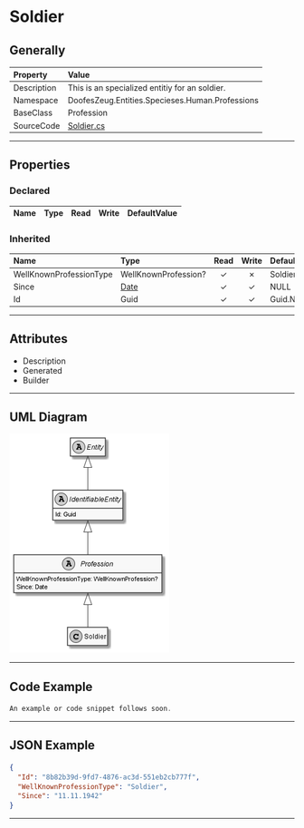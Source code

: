 ﻿# Soldier

## Generally

|Property|Value|
|:-|:-|
|Description|This is an specialized entitiy for an soldier.|
|Namespace|DoofesZeug.Entities.Specieses.Human.Professions|
|BaseClass|Profession|
|SourceCode|[Soldier.cs](../../../../DoofesZeug.Library/Src/Entities/Specieses/Human/Professions/Soldier.cs)|

---

## Properties

### Declared

|Name|Type|Read|Write|DefaultValue|
|:---|:---|:--:|:---:|:-----------|

### Inherited

|Name|Type|Read|Write|DefaultValue|
|:---|:---|:--:|:---:|:-----------|
|WellKnownProfessionType|WellKnownProfession?|&#x2713;|&#x2717;|Soldier|
|Since|[Date](../../Entities/DoofesZeug.Entities.DateAndTime/Date.md)|&#x2713;|&#x2713;|NULL|
|Id|Guid|&#x2713;|&#x2713;|Guid.NewGuid()|

---

## Attributes

- Description
- Generated
- Builder

---

## UML Diagram

![Soldier.png](./Soldier.png "Soldier")

---

## Code Example

```cs
An example or code snippet follows soon.
```

---

## JSON Example

```json
{
  "Id": "8b82b39d-9fd7-4876-ac3d-551eb2cb777f",
  "WellKnownProfessionType": "Soldier",
  "Since": "11.11.1942"
}
```

---

